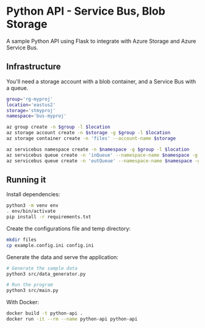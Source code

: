 # Python API - Service Bus, Blob Storage

A sample Python API using Flask to integrate with Azure Storage and Azure Service Bus.

## Infrastructure

You'll need a storage account with a blob container, and a Service Bus with a queue.

```sh
group='rg-myproj'
location='eastus2'
storage='stmyproj'
namespace='bus-myproj'

az group create -n $group -l $location
az storage account create -n $storage -g $group -l $location
az storage container create -n 'files' --account-name $storage

az servicebus namespace create -n $namespace -g $group -l $location
az servicebus queue create -n 'inQueue' --namespace-name $namespace -g $group
az servicebus queue create -n 'outQueue' --namespace-name $namespace -g $group
```

## Running it


Install dependencies:

```sh
python3 -m venv env
. env/bin/activate
pip install -r requirements.txt
```

Create the configurations file and temp directory:

```sh
mkdir files
cp example.config.ini config.ini
```

Generate the data and serve the application:

```sh
# Generate the sample data
python3 src/data_generator.py

# Run the program
python3 src/main.py
```

With Docker:

```sh
docker build -t python-api .
docker run -it --rm --name python-api python-api
```

